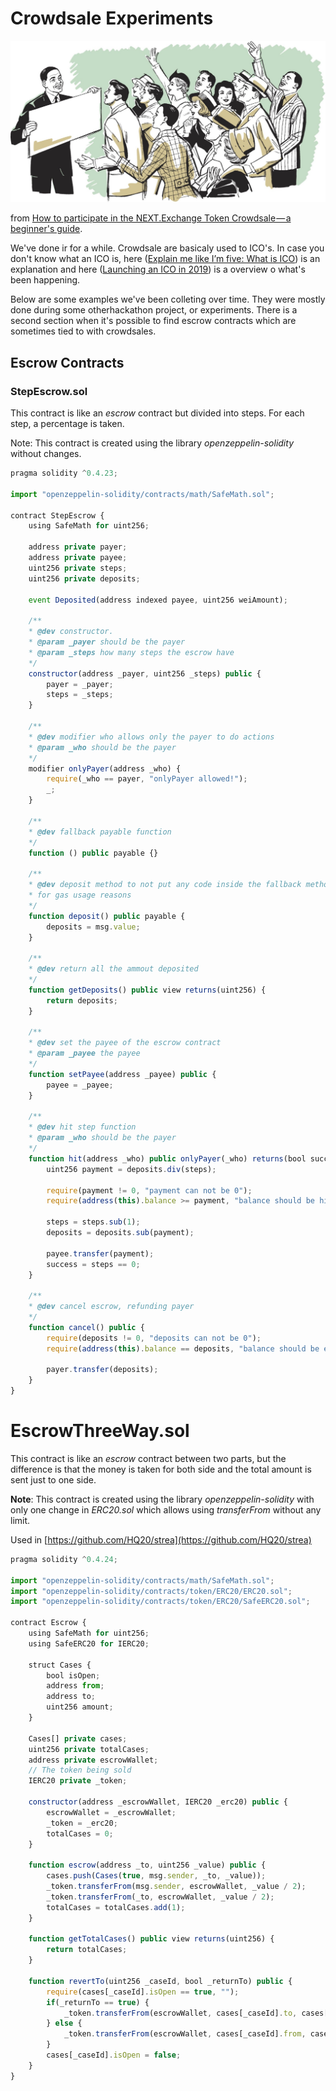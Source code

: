 # Crowdsale Experiments

![](assets/corwdsale.jpeg)

from [How to participate in the NEXT.Exchange Token Crowdsale — a beginner's guide](https://medium.com/nextexchange/how-to-participate-in-the-next-exchange-token-crowdsale-a-beginners-guide-7fd95e938b90).

We've done ir for a while. Crowdsale are basicaly used to ICO's. In case you don't know what an ICO is, here \([Explain me like I’m five: What is ICO](https://medium.com/meetngreetme-ico/explain-me-like-im-five-what-is-ico-19f967669cad)\) is an explanation and here \([Launching an ICO in 2019](https://www.techhq.io/6855/launching-an-ico-in-2019/)\) is a overview o what's been happening.

Below are some examples we've been colleting over time. They were mostly done during some otherhackathon project, or experiments. There is a second section when it's possible to find escrow contracts which are sometimes tied to with crowdsales.

## Escrow Contracts

### StepEscrow.sol

This contract is like an _escrow_ contract but divided into steps. For each step, a percentage is taken.

Note: This contract is created using the library _openzeppelin-solidity_ without changes.

```js
pragma solidity ^0.4.23;

import "openzeppelin-solidity/contracts/math/SafeMath.sol";

contract StepEscrow {
    using SafeMath for uint256;

    address private payer;
    address private payee;
    uint256 private steps;
    uint256 private deposits;

    event Deposited(address indexed payee, uint256 weiAmount);

    /**
    * @dev constructor.
    * @param _payer should be the payer
    * @param _steps how many steps the escrow have
    */
    constructor(address _payer, uint256 _steps) public {
        payer = _payer;
        steps = _steps;
    }

    /**
    * @dev modifier who allows only the payer to do actions
    * @param _who should be the payer
    */
    modifier onlyPayer(address _who) {
        require(_who == payer, "onlyPayer allowed!");
        _;
    }

    /**
    * @dev fallback payable function
    */
    function () public payable {}

    /**
    * @dev deposit method to not put any code inside the fallback method
    * for gas usage reasons
    */
    function deposit() public payable {
        deposits = msg.value;
    }

    /**
    * @dev return all the ammout deposited
    */
    function getDeposits() public view returns(uint256) {
        return deposits;
    }

    /**
    * @dev set the payee of the escrow contract
    * @param _payee the payee
    */
    function setPayee(address _payee) public {
        payee = _payee;
    }

    /**
    * @dev hit step function
    * @param _who should be the payer
    */
    function hit(address _who) public onlyPayer(_who) returns(bool success) {
        uint256 payment = deposits.div(steps);

        require(payment != 0, "payment can not be 0");
        require(address(this).balance >= payment, "balance should be higher than payment");

        steps = steps.sub(1);
        deposits = deposits.sub(payment);

        payee.transfer(payment);
        success = steps == 0;
    }

    /**
    * @dev cancel escrow, refunding payer
    */
    function cancel() public {
        require(deposits != 0, "deposits can not be 0");
        require(address(this).balance == deposits, "balance should be equal to deposits");

        payer.transfer(deposits);
    }
}
```

# EscrowThreeWay.sol

This contract is like an _escrow_ contract between two parts, but the difference is that the money is taken for both side and the total amount is sent just to one side.

**Note**: This contract is created using the library _openzeppelin-solidity_ with only one change in _ERC20.sol_ which allows using _transferFrom_ without any limit.

Used in [https://github.com/HQ20/strea](https://github.com/HQ20/strea)

```js
pragma solidity ^0.4.24;

import "openzeppelin-solidity/contracts/math/SafeMath.sol";
import "openzeppelin-solidity/contracts/token/ERC20/ERC20.sol";
import "openzeppelin-solidity/contracts/token/ERC20/SafeERC20.sol";

contract Escrow {
    using SafeMath for uint256;
    using SafeERC20 for IERC20;

    struct Cases {
        bool isOpen;
        address from;
        address to;
        uint256 amount;
    }

    Cases[] private cases;
    uint256 private totalCases;
    address private escrowWallet;
    // The token being sold
    IERC20 private _token;

    constructor(address _escrowWallet, IERC20 _erc20) public {
        escrowWallet = _escrowWallet;
        _token = _erc20;
        totalCases = 0;
    }

    function escrow(address _to, uint256 _value) public {
        cases.push(Cases(true, msg.sender, _to, _value));
        _token.transferFrom(msg.sender, escrowWallet, _value / 2);
        _token.transferFrom(_to, escrowWallet, _value / 2);
        totalCases = totalCases.add(1);
    }

    function getTotalCases() public view returns(uint256) {
        return totalCases;
    }

    function revertTo(uint256 _caseId, bool _returnTo) public {
        require(cases[_caseId].isOpen == true, "");
        if(_returnTo == true) {
            _token.transferFrom(escrowWallet, cases[_caseId].to, cases[_caseId].amount);
        } else {
            _token.transferFrom(escrowWallet, cases[_caseId].from, cases[_caseId].amount);
        }
        cases[_caseId].isOpen = false;
    }
}
```



